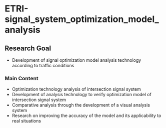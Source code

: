 # ETRI-signal_system_optimization_model_analysis

## Research Goal
- Development of signal optimization model analysis technology according to traffic conditions

### Main Content
- Optimization technology analysis of intersection signal system
- Development of analysis technology to verify optimization model of intersection signal system
- Comparative analysis through the development of a visual analysis system
- Research on improving the accuracy of the model and its applicability to real situations
